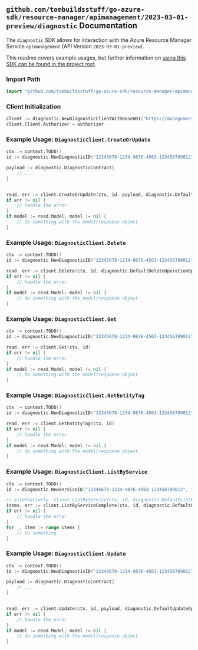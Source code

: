 
## `github.com/tombuildsstuff/go-azure-sdk/resource-manager/apimanagement/2023-03-01-preview/diagnostic` Documentation

The `diagnostic` SDK allows for interaction with the Azure Resource Manager Service `apimanagement` (API Version `2023-03-01-preview`).

This readme covers example usages, but further information on [using this SDK can be found in the project root](https://github.com/tombuildsstuff/go-azure-sdk/tree/main/docs).

### Import Path

```go
import "github.com/tombuildsstuff/go-azure-sdk/resource-manager/apimanagement/2023-03-01-preview/diagnostic"
```


### Client Initialization

```go
client := diagnostic.NewDiagnosticClientWithBaseURI("https://management.azure.com")
client.Client.Authorizer = authorizer
```


### Example Usage: `DiagnosticClient.CreateOrUpdate`

```go
ctx := context.TODO()
id := diagnostic.NewDiagnosticID("12345678-1234-9876-4563-123456789012", "example-resource-group", "serviceValue", "diagnosticIdValue")

payload := diagnostic.DiagnosticContract{
	// ...
}


read, err := client.CreateOrUpdate(ctx, id, payload, diagnostic.DefaultCreateOrUpdateOperationOptions())
if err != nil {
	// handle the error
}
if model := read.Model; model != nil {
	// do something with the model/response object
}
```


### Example Usage: `DiagnosticClient.Delete`

```go
ctx := context.TODO()
id := diagnostic.NewDiagnosticID("12345678-1234-9876-4563-123456789012", "example-resource-group", "serviceValue", "diagnosticIdValue")

read, err := client.Delete(ctx, id, diagnostic.DefaultDeleteOperationOptions())
if err != nil {
	// handle the error
}
if model := read.Model; model != nil {
	// do something with the model/response object
}
```


### Example Usage: `DiagnosticClient.Get`

```go
ctx := context.TODO()
id := diagnostic.NewDiagnosticID("12345678-1234-9876-4563-123456789012", "example-resource-group", "serviceValue", "diagnosticIdValue")

read, err := client.Get(ctx, id)
if err != nil {
	// handle the error
}
if model := read.Model; model != nil {
	// do something with the model/response object
}
```


### Example Usage: `DiagnosticClient.GetEntityTag`

```go
ctx := context.TODO()
id := diagnostic.NewDiagnosticID("12345678-1234-9876-4563-123456789012", "example-resource-group", "serviceValue", "diagnosticIdValue")

read, err := client.GetEntityTag(ctx, id)
if err != nil {
	// handle the error
}
if model := read.Model; model != nil {
	// do something with the model/response object
}
```


### Example Usage: `DiagnosticClient.ListByService`

```go
ctx := context.TODO()
id := diagnostic.NewServiceID("12345678-1234-9876-4563-123456789012", "example-resource-group", "serviceValue")

// alternatively `client.ListByService(ctx, id, diagnostic.DefaultListByServiceOperationOptions())` can be used to do batched pagination
items, err := client.ListByServiceComplete(ctx, id, diagnostic.DefaultListByServiceOperationOptions())
if err != nil {
	// handle the error
}
for _, item := range items {
	// do something
}
```


### Example Usage: `DiagnosticClient.Update`

```go
ctx := context.TODO()
id := diagnostic.NewDiagnosticID("12345678-1234-9876-4563-123456789012", "example-resource-group", "serviceValue", "diagnosticIdValue")

payload := diagnostic.DiagnosticContract{
	// ...
}


read, err := client.Update(ctx, id, payload, diagnostic.DefaultUpdateOperationOptions())
if err != nil {
	// handle the error
}
if model := read.Model; model != nil {
	// do something with the model/response object
}
```
